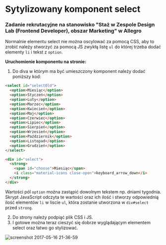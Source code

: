 # Sytylizowany komponent select 
### Zadanie rekrutacyjne na stanowisko "Staż w Zespole Design Lab (Frontend Developer), obszar Marketing" w Allegro

Normalnie elementu select nie można oscylować za pomocą CSS, aby to zrobić należy stworzyć za pomocą JS zwykłą listę `ul`
do której trzeba dodać elementy `li` i tekst z `option`.

**Uruchomienie komponentu na stronie:**
1. Do diva w którym ma być umieszczony komponent należy dodać poniższy kod:

```html
<select id="selectOld">
  <option>Miesiąc</option> 
  <option>Styczeń</option> 
  <option>Luty</option> 
  <option>Marzec</option> 
  <option>Kwiecień</option> 
  <option>Maj</option> 
  <option>Czerwiec</option> 
  <option>Lipiec</option> 
  <option>Sierpień</option> 
  <option>Wrzesień</option> 
  <option>Październik</option> 
  <option>Listopad</option> 
  <option>Grudzień</option> 
</select>

<div id="select">
  <strong>
    <span id="choose">Miesiąc</span>
    <i class="material-icons close-open">keyboard_arrow_down</i>
  </strong>
</div>
```
Wartości pól `option` można zastąpić dowolnym tekstem np. dniami tygodnia. Skrypt JavaScript odczyta te wartości 
oraz ich ilość i stworzy odpowiednią ilość elementów `li` w liscie `ul`, która zostanie utworzona w `div#select` przed `strong`.

2. Do strony należy podpiąć plik CSS i JS.
3. I gotowe można teraz cieszyć się dobrze wyglądającym elementem select oraz łatwo go stylizować.

![screenshot 2017-05-16 21-36-59](https://cloud.githubusercontent.com/assets/20646753/26124734/d68d4798-3a7f-11e7-87f1-215038aa0afe.jpg)
